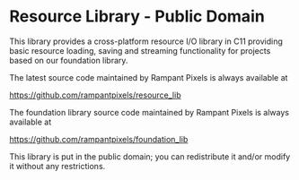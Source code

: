 # Resource Library  -  Public Domain

This library provides a cross-platform resource I/O library in C11 providing
basic resource loading, saving and streaming functionality for projects based
on our foundation library.
  
The latest source code maintained by Rampant Pixels is always available at

https://github.com/rampantpixels/resource_lib

The foundation library source code maintained by Rampant Pixels is always available at

https://github.com/rampantpixels/foundation_lib

This library is put in the public domain; you can redistribute it and/or modify it without any restrictions.

